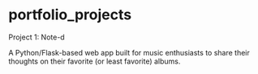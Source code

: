 # portfolio_projects

Project 1: Note-d

A Python/Flask-based web app built for music enthusiasts to share their thoughts on their favorite (or least favorite) albums.
